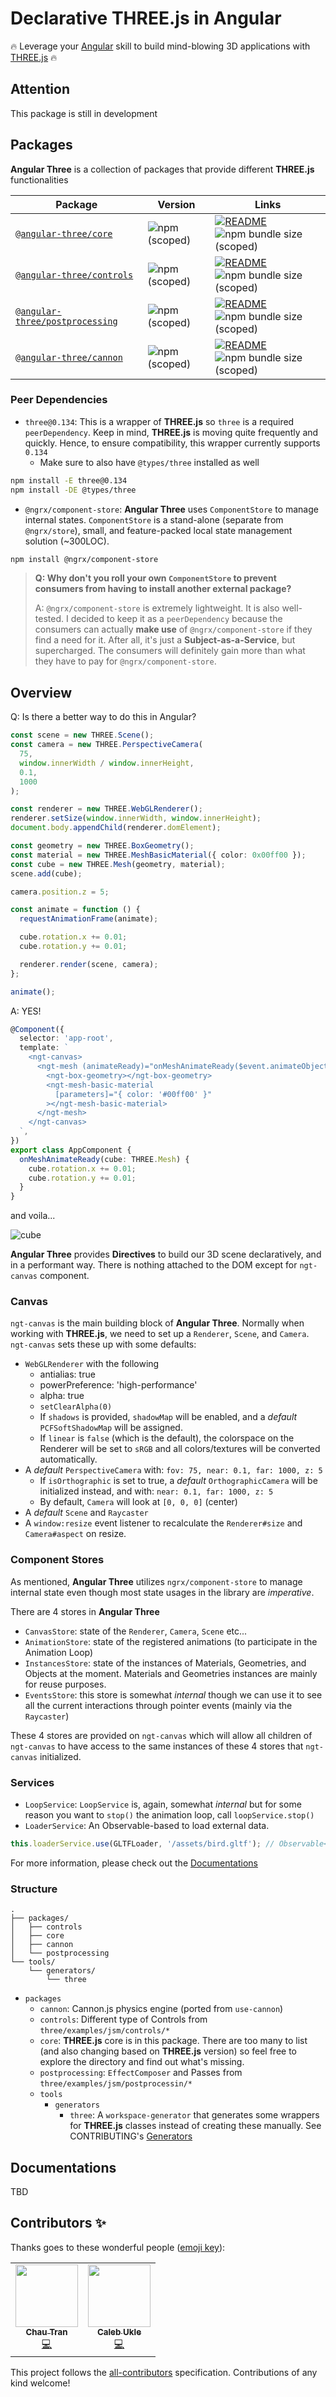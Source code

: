 # Declarative THREE.js in Angular

🔥 Leverage your [Angular](https://angular.io) skill to build mind-blowing 3D applications with [THREE.js](https://threejs.org) 🔥

## Attention

This package is still in development

## Packages

**Angular Three** is a collection of packages that provide different **THREE.js** functionalities

| Package                                                                                    | Version                                                                     | Links                                                                                                                                                                                                 |
| ------------------------------------------------------------------------------------------ | --------------------------------------------------------------------------- | ----------------------------------------------------------------------------------------------------------------------------------------------------------------------------------------------------- |
| [`@angular-three/core`](https://npmjs.com/package/@angular-three/core)                     | ![npm (scoped)](https://img.shields.io/npm/v/@angular-three/core)           | [![README](https://img.shields.io/badge/README--green.svg)](/packages/core/README.md) ![npm bundle size (scoped)](https://img.shields.io/bundlephobia/minzip/@angular-three/core)                     |
| [`@angular-three/controls`](https://npmjs.com/package/@angular-three/controls)             | ![npm (scoped)](https://img.shields.io/npm/v/@angular-three/controls)       | [![README](https://img.shields.io/badge/README--green.svg)](/packages/controls/README.md) ![npm bundle size (scoped)](https://img.shields.io/bundlephobia/minzip/@angular-three/controls)             |
| [`@angular-three/postprocessing`](https://npmjs.com/package/@angular-three/postprocessing) | ![npm (scoped)](https://img.shields.io/npm/v/@angular-three/postprocessing) | [![README](https://img.shields.io/badge/README--green.svg)](/packages/postprocessing/README.md) ![npm bundle size (scoped)](https://img.shields.io/bundlephobia/minzip/@angular-three/postprocessing) |
| [`@angular-three/cannon`](https://npmjs.com/package/@angular-three/cannon)                 | ![npm (scoped)](https://img.shields.io/npm/v/@angular-three/cannon)         | [![README](https://img.shields.io/badge/README--green.svg)](/packages/cannon/README.md) ![npm bundle size (scoped)](https://img.shields.io/bundlephobia/minzip/@angular-three/cannon)                 |

### Peer Dependencies

- `three@0.134`: This is a wrapper of **THREE.js** so `three` is a required `peerDependency`. Keep in mind, **THREE.js** is moving quite frequently and quickly. Hence, to ensure compatibility, this wrapper currently supports `0.134`
  - Make sure to also have `@types/three` installed as well

```bash
npm install -E three@0.134
npm install -DE @types/three
```

- `@ngrx/component-store`: **Angular Three** uses `ComponentStore` to manage internal states. `ComponentStore` is a stand-alone (separate from `@ngrx/store`), small, and feature-packed local state management solution (~300LOC).

```bash
npm install @ngrx/component-store
```

> **Q: Why don't you roll your own `ComponentStore` to prevent consumers from having to install another external package?**
>
> A: `@ngrx/component-store` is extremely lightweight. It is also well-tested. I decided to keep it as a `peerDependency` because the consumers can actually **make use** of `@ngrx/component-store` if they find a need for it. After all, it's just a **Subject-as-a-Service**, but supercharged. The consumers will definitely gain more than what they have to pay for `@ngrx/component-store`.

## Overview

Q: Is there a better way to do this in Angular?

```ts
const scene = new THREE.Scene();
const camera = new THREE.PerspectiveCamera(
  75,
  window.innerWidth / window.innerHeight,
  0.1,
  1000
);

const renderer = new THREE.WebGLRenderer();
renderer.setSize(window.innerWidth, window.innerHeight);
document.body.appendChild(renderer.domElement);

const geometry = new THREE.BoxGeometry();
const material = new THREE.MeshBasicMaterial({ color: 0x00ff00 });
const cube = new THREE.Mesh(geometry, material);
scene.add(cube);

camera.position.z = 5;

const animate = function () {
  requestAnimationFrame(animate);

  cube.rotation.x += 0.01;
  cube.rotation.y += 0.01;

  renderer.render(scene, camera);
};

animate();
```

A: YES!

```ts
@Component({
  selector: 'app-root',
  template: `
    <ngt-canvas>
      <ngt-mesh (animateReady)="onMeshAnimateReady($event.animateObject)">
        <ngt-box-geometry></ngt-box-geometry>
        <ngt-mesh-basic-material
          [parameters]="{ color: '#00ff00' }"
        ></ngt-mesh-basic-material>
      </ngt-mesh>
    </ngt-canvas>
  `,
})
export class AppComponent {
  onMeshAnimateReady(cube: THREE.Mesh) {
    cube.rotation.x += 0.01;
    cube.rotation.y += 0.01;
  }
}
```

and voila...

![cube](/assets/gifs/cube.gif)

**Angular Three** provides **Directives** to build our 3D scene declaratively, and in a performant way. There is nothing attached to the DOM except for `ngt-canvas` component.

### Canvas

`ngt-canvas` is the main building block of **Angular Three**. Normally when working with **THREE.js**, we need to set up a `Renderer`, `Scene`, and `Camera`. `ngt-canvas` sets these up with some defaults:

- `WebGLRenderer` with the following
  - antialias: true
  - powerPreference: 'high-performance'
  - alpha: true
  - `setClearAlpha(0)`
  - If `shadows` is provided, `shadowMap` will be enabled, and a _default_ `PCFSoftShadowMap` will be assigned.
  - If `linear` is `false` (which is the default), the colorspace on the Renderer will be set to `sRGB` and all colors/textures will be converted automatically.
- A _default_ `PerspectiveCamera` with: `fov: 75, near: 0.1, far: 1000, z: 5`
  - If `isOrthographic` is set to true, a _default_ `OrthographicCamera` will be initialized instead, and with: `near: 0.1, far: 1000, z: 5`
  - By default, `Camera` will look at `[0, 0, 0]` (center)
- A _default_ `Scene` and `Raycaster`
- A `window:resize` event listener to recalculate the `Renderer#size` and `Camera#aspect` on resize.

### Component Stores

As mentioned, **Angular Three** utilizes `ngrx/component-store` to manage internal state even though most state usages in the library are _imperative_.

There are 4 stores in **Angular Three**

- `CanvasStore`: state of the `Renderer`, `Camera`, `Scene` etc...
- `AnimationStore`: state of the registered animations (to participate in the Animation Loop)
- `InstancesStore`: state of the instances of Materials, Geometries, and Objects at the moment. Materials and Geometries instances are mainly for reuse purposes.
- `EventsStore`: this store is somewhat _internal_ though we can use it to see all the current interactions through pointer events (mainly via the `Raycaster`)

These 4 stores are provided on `ngt-canvas` which will allow all children of `ngt-canvas` to have access to the same instances of these 4 stores that `ngt-canvas` initialized.

### Services

- `LoopService`: `LoopService` is, again, somewhat _internal_ but for some reason you want to `stop()` the animation loop, call `loopService.stop()`
- `LoaderService`: An Observable-based to load external data.

```ts
this.loaderService.use(GLTFLoader, '/assets/bird.gltf'); // Observable<GLTF>
```

For more information, please check out the [Documentations](#documentations)

### Structure

```
.
├── packages/
│   ├── controls
│   ├── core
│   ├── cannon
│   └── postprocessing
└── tools/
    └── generators/
        └── three
```

- `packages`
  - `cannon`: Cannon.js physics engine (ported from `use-cannon`)
  - `controls`: Different type of Controls from `three/examples/jsm/controls/*`
  - `core`: **THREE.js** core is in this package. There are too many to list (and also changing based on **THREE.js** version) so feel free to explore the directory and find out what's missing.
  - `postprocessing`: `EffectComposer` and Passes from `three/examples/jsm/postprocessin/*`
  - `tools`
    - `generators`
      - `three`: A `workspace-generator` that generates some wrappers for **THREE.js** classes instead of creating these manually. See CONTRIBUTING's [Generators](./CONTRIBUTING.md#generators)

## Documentations

TBD

## Contributors ✨

Thanks goes to these wonderful people ([emoji key](https://allcontributors.org/docs/en/emoji-key)):

<!-- ALL-CONTRIBUTORS-LIST:START - Do not remove or modify this section -->
<!-- prettier-ignore-start -->
<!-- markdownlint-disable -->
<table>
  <tr>
    <td align="center"><a href="https://nartc.me/"><img src="https://avatars.githubusercontent.com/u/25516557?v=4?s=100" width="100px;" alt=""/><br /><sub><b>Chau Tran</b></sub></a><br /><a href="https://github.com/nartc/angular-three/commits?author=nartc" title="Code">💻</a></td>
    <td align="center"><a href="https://github.com/barbados-clemens"><img src="https://avatars.githubusercontent.com/u/23272162?v=4?s=100" width="100px;" alt=""/><br /><sub><b>Caleb Ukle</b></sub></a><br /><a href="https://github.com/nartc/angular-three/commits?author=barbados-clemens" title="Code">💻</a></td>
  </tr>
</table>

<!-- markdownlint-restore -->
<!-- prettier-ignore-end -->

<!-- ALL-CONTRIBUTORS-LIST:END -->

This project follows the [all-contributors](https://github.com/all-contributors/all-contributors) specification. Contributions of any kind welcome!
